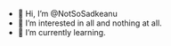- 👋 Hi, I’m @NotSoSadkeanu
- 👀 I’m interested in all and nothing at all.
- 🌱 I’m currently learning.

<!---
NotSoSadkeanu/NotSoSadkeanu is a ✨ special ✨ repository because its `README.md` (this file) appears on your GitHub profile.
You can click the Preview link to take a look at your changes.
--->
